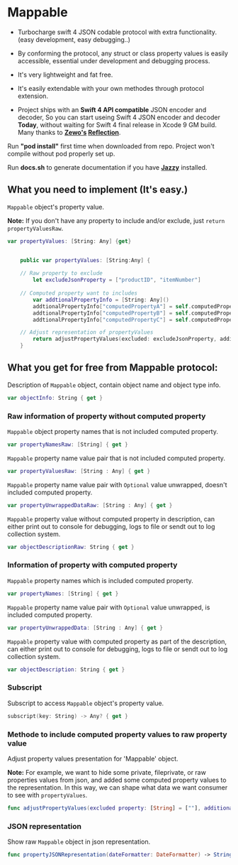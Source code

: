 # Mappable

* Turbocharge swift 4 JSON codable protocol with extra functionality. (easy development, easy debugging..)

* By conforming the protocol, any struct or class property values is easily accessible, essential under development and debugging process.

* It's very lightweight and fat free.

* It's easily extendable with your own methodes through protocol extension.

* Project ships with an **Swift 4 API compatible** JSON encoder and decoder, So you can start useing Swift 4 JSON encoder and decoder **Today**,  without waiting for Swift 4 final release in Xcode 9 GM build. Many thanks to **[Zewo's](https://github.com/Zewo) [Reflection](https://github.com/Zewo/Reflection)**.

Run **"pod install"** first time when downloaded from repo. Project won't compile without pod properly set up. 


Run **docs.sh** to generate documentation if you have [**Jazzy**](https://github.com/realm/jazzy) installed.

## What you need to implement (It's easy.)

`Mappable` object's property value.

**Note:** If you don't have any property to include and/or exclude, just ``return propertyValuesRaw``.

```swift
var propertyValues: [String: Any] {get}
```

```swift

    public var propertyValues: [String:Any] {
    
	// Raw property to exclude
        let excludeJsonProperty = ["productID", "itemNumber"]
		
	// Computed property want to includes
        var addtionalPropertyInfo = [String: Any]()
        addtionalPropertyInfo["computedPropertyA"] = self.computedPropertyA
        addtionalPropertyInfo["computedPropertyB"] = self.computedPropertyB
        addtionalPropertyInfo["computedPropertyC"] = self.computedPropertyC

	// Adjust representation of propertyValues
        return adjustPropertyValues(excluded: excludeJsonProperty, additional: addtionalPropertyInfo)
    }

```

## What you get for free from Mappable protocol:

Description of `Mappable` object, contain object name and object type info.

```swift
var objectInfo: String { get }
```
### Raw information of property without computed property
`Mappable` object property names that is not included computed property.

```swift
var propertyNamesRaw: [String] { get }

```

`Mappable` property name value pair that is not included computed property.

```swift
var propertyValuesRaw: [String : Any] { get }
```

`Mappable` property name value pair with `Optional` value unwrapped, doesn't included computed property.

```swift
var propertyUnwrappedDataRaw: [String : Any] { get }
```

`Mappable` property value without computed property in description,
can either print out to console for debugging, logs to file or sendt out to log collection system.

```swift    
var objectDescriptionRaw: String { get }
```

### Information of property with computed property

`Mappable` property names which is included computed property.

```swift 
var propertyNames: [String] { get }
```

`Mappable` property name value pair with `Optional` value unwrapped, is included computed property.

```swift 
var propertyUnwrappedData: [String : Any] { get }
```

`Mappable` property value with computed property as part of the description, can either print out to console for debugging, logs to file or sendt out to log collection system.
 
```swift
var objectDescription: String { get }
```

### Subscript

Subscript to access `Mappable` object's property value.

```swift 
subscript(key: String) -> Any? { get }
```

### Methode to include computed property values to raw property value

Adjust property values presentation for 'Mappable' object.

**Note:** For example, we want to hide some private, fileprivate, or raw properties values from json, and added some computed property values to the representation.
In this way, we can shape what data we want consumer to see with `propertyValues`.

```swift 
func adjustPropertyValues(excluded property: [String] = [""], additional propertyInfo: [String:Any] = [String: Any]()) -> [String:Any]

```

### JSON representation
Show raw `Mappable` object in json representation.

```swift 
func propertyJSONRepresentation(dateFormatter: DateFormatter) -> String

```
